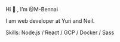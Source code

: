 Hi 👋 , I’m @M-Bennai

I am web developer at Yuri and Neil.

Skills: Node.js / React / GCP / Docker / Sass

<!---
M-Bennai/M-Bennai is a ✨ special ✨ repository because its `README.md` (this file) appears on your GitHub profile.
You can click the Preview link to take a look at your changes.
--->
